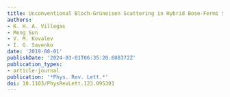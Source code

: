 ```yaml
---
title: Unconventional Bloch-Grüneisen Scattering in Hybrid Bose-Fermi Systems
authors:
- K. H. A. Villegas
- Meng Sun
- V. M. Kovalev
- I. G. Savenko
date: '2019-08-01'
publishDate: '2024-03-01T06:35:20.608372Z'
publication_types:
- article-journal
publication: '*Phys. Rev. Lett.*'
doi: 10.1103/PhysRevLett.123.095301
---
```

